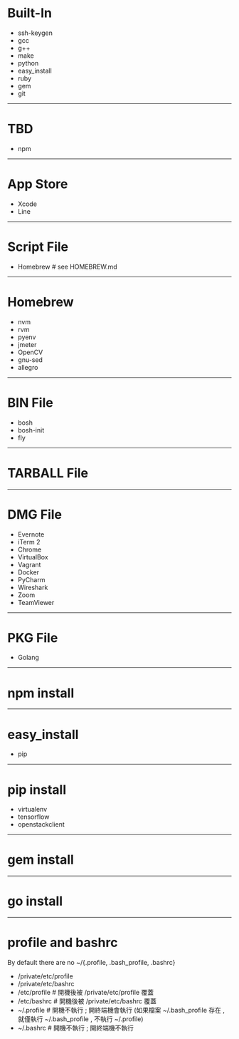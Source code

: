 # Built-In

* ssh-keygen
* gcc
* g++
* make
* python
* easy_install
* ruby
* gem
* git

---

# TBD

* npm

---

# App Store

* Xcode
* Line

---

# Script File

* Homebrew # see HOMEBREW.md

---

# Homebrew

* nvm
* rvm
* pyenv
* jmeter
* OpenCV
* gnu-sed
* allegro

---

# BIN File

* bosh
* bosh-init
* fly

---

# TARBALL File

---

# DMG File

* Evernote
* iTerm 2
* Chrome
* VirtualBox
* Vagrant
* Docker
* PyCharm
* Wireshark
* Zoom
* TeamViewer

---

# PKG File

* Golang

---

# npm install

---

# easy_install

* pip

---

# pip install

* virtualenv
* tensorflow
* openstackclient

---

# gem install

---

# go install

---

# profile and bashrc

By default there are no ~/{.profile, .bash_profile, .bashrc}

- /private/etc/profile
- /private/etc/bashrc
- /etc/profile # 開機後被 /private/etc/profile 覆蓋
- /etc/bashrc # 開機後被 /private/etc/bashrc 覆蓋
- ~/.profile # 開機不執行 ; 開終端機會執行 (如果檔案 ~/.bash_profile 存在 , 就僅執行 ~/.bash_profile , 不執行 ~/.profile)
- ~/.bashrc # 開機不執行 ; 開終端機不執行
